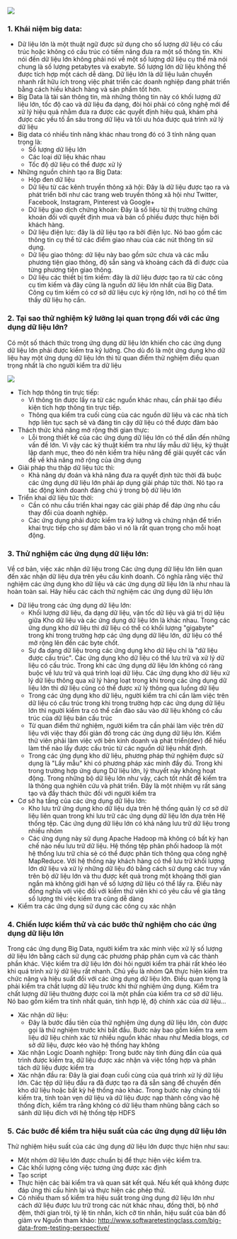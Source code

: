 ![](https://images.viblo.asia/5aec673d-bed3-4b43-a250-9db63451a2cf.jpg)
### 1. Khái niệm big data:
- Dữ liệu lớn là một thuật ngữ được sử dụng cho số lượng dữ liệu có cấu trúc hoặc không có cấu trúc có tiềm năng đưa ra một số thông tin. Khi nói đến dữ liệu lớn không phải nói về một số lượng dữ liệu cụ thể mà nói chung là số lượng petabytes và exabyte. Số lượng lớn dữ liệu không thể được tích hợp một cách dễ dàng. Dữ liệu lớn là dữ liệu luân chuyển nhanh rất hữu ích trong việc phát triển các doanh nghiệp đang phát triển bằng cách hiểu khách hàng và sản phẩm tốt hơn.
- Big Data là tài sản thông tin, mà những thông tin này có khối lượng dữ liệu lớn, tốc độ cao và dữ liệu đa dạng, đòi hỏi phải có công nghệ mới để xử lý hiệu quả nhằm đưa ra được các quyết định hiệu quả, khám phá được các yếu tố ẩn sâu trong dữ liệu và tối ưu hóa được quá trình xử lý dữ liệu
- Big data có nhiều tính năng khác nhau trong đó có 3 tính năng quan trọng là:
  + Số lượng dữ liệu lớn
  + Các loại dữ liệu khác nhau
  + Tốc độ dữ liệu có thể được xử lý
- Những nguồn chính tạo ra Big Data:
  +  Hộp đen dữ liệu 
  +  Dữ liệu từ các kênh truyền thông xã hội: Đây là dữ liệu được tạo ra và phát triển bởi như các trang web truyền thông xã hội như Twitter, Facebook, Instagram, Pinterest và Google+
  + Dữ liệu giao dịch chứng khoán: Đây là số liệu từ thị trường chứng khoán đối với quyết định mua và bán cổ phiếu được thực hiện bởi khách hàng.
  + Dữ liệu điện lực: đây là dữ liệu tạo ra bởi điện lực. Nó bao gồm các thông tin cụ thể từ các điểm giao nhau của các nút thông tin sử dụng.
  + Dữ liệu giao thông: dữ liệu này bao gồm sức chưa và các mẫu phương tiện giao thông, độ sẵn sàng và khoảng cách đã đi được của từng phương tiện giao thông.
  + Dữ liệu các thiết bị tìm kiếm: đây là dữ liệu được tạo ra từ các công cụ tìm kiếm và đây cũng là nguồn dữ liệu lớn nhất của Big Data. Công cụ tìm kiếm có cơ sở dữ liệu cực kỳ rộng lớn, nơi họ có thể tìm thấy dữ liệu họ cần.
### 2. Tại sao thử nghiệm kỹ lưỡng lại quan trọng đối với các ứng dụng dữ liệu lớn?
Có một số thách thức trong ứng dụng dữ liệu lớn khiến cho các ứng dụng dữ liệu lớn phải được kiểm tra kỹ lưỡng. Cho dù đó là một ứng dụng kho dữ liệu hay một ứng dụng dữ liệu lớn thì từ quan điểm thử nghiệm điều quan trọng nhất là cho người kiểm tra dữ liệu

![](https://images.viblo.asia/2db0f055-3037-4329-b567-0276e4388ec4.jpg)

- Tích hợp thông tin trực tiếp:
  + Vì thông tin được lấy ra từ các nguồn khác nhau, cần phải tạo điều kiện tích hợp thông tin trực tiếp. 
  + Thông qua kiểm tra cuối cùng của các nguồn dữ liệu và các nhà tích hợp liên tục sạch sẽ và đáng tin cậy dữ liệu có thể được đảm bảo
- Thách thức khả năng mở rộng thời gian thực: 
  + Lỗi trong thiết kế của các ứng dụng dữ liệu lớn có thể dẫn đến những vấn đề lớn. Vì vậy các kỹ thuật kiểm tra như lấy mẫu dữ liệu, kỹ thuật lập danh mục, theo đó nên kiểm tra hiệu năng để giải quyết các vấn đề về khả năng mở rộng của ứng dụng
- Giải pháp thu thập dữ liệu tức thì:
  + Khả năng dự đoán và khả năng đưa ra quyết định tức thời đã buộc các ứng dụng dữ liệu lớn phải áp dụng giải pháp tức thời. Nó tạo ra tác động kinh doanh đáng chú ý trong bộ dữ liệu lớn
- Triển khai dữ liệu tức thời:
  + Cần có nhu cầu triển khai ngay các giải pháp để đáp ứng nhu cầu thay đổi của doanh nghiệp. 
  + Các ứng dụng phải được kiểm tra kỹ lưỡng và chứng nhận để triển khai trực tiếp cho sự đảm bảo vì nó là rất quan trọng cho mỗi hoạt động.
### 3. Thử nghiệm các ứng dụng dữ liệu lớn:
Về cơ bản, việc xác nhận dữ liệu trong Các ứng dụng dữ liệu lớn liên quan đến xác nhận dữ liệu dựa trên yêu cầu kinh doanh. Có nghĩa rằng việc thử nghiệm các ứng dụng kho dữ liệu và các ứng dụng dữ liệu lớn là như nhau là hoàn toàn sai. Hãy hiểu các cách thử nghiệm các ứng dụng dữ liệu lớn
- Dữ liệu trong các ứng dụng dữ liệu lớn:
  + Khối lượng dữ liệu, đa dạng dữ liệu, vận tốc dữ liệu và giá trị dữ liệu giữa Kho dữ liệu và các ứng dụng dữ liệu lớn là khác nhau. Trong các ứng dụng kho dữ liệu thì dữ liệu có thể có khối lượng "gigabyte" trong khi trong trường hợp các ứng dụng dữ liệu lớn, dữ liệu có thể mở rộng lên đến các byte chốt.
  + Sự đa dạng dữ liệu trong các ứng dụng kho dữ liệu chỉ là "dữ liệu được cấu trúc". Các ứng dụng kho dữ liệu có thể lưu trữ và xử lý dữ liệu có cấu trúc. Trong khi các ứng dụng dữ liệu lớn không có ràng buộc về lưu trữ và quá trình loại dữ liệu. Các ứng dụng kho dữ liệu xử lý dữ liệu thông qua xử lý hàng loạt trong khi trong các ứng dụng dữ liệu lớn thì dữ liệu cũng có thể được xử lý thông qua luồng dữ liệu
  + Trong các ứng dụng kho dữ liệu, người kiểm tra chỉ cần làm việc trên dữ liệu có cấu trúc trong khi trong trường hợp các ứng dụng dữ liệu lớn thì người kiểm tra có thể cần đào sâu vào dữ liệu không có cấu trúc của dữ liệu bán cấu trúc
  + Từ quan điểm thử nghiệm, người kiểm tra cần phải làm việc trên dữ liệu với việc thay đổi giản đồ trong các ứng dụng dữ liệu lớn. Kiểm thử viên phải làm việc với bên kinh doanh và phát triển(dev) để hiểu làm thế nào lấy được cấu trúc từ các nguồn dữ liệu nhất định.
  + Trong các ứng dụng kho dữ liệu, phương pháp thử nghiệm được sử dụng là "Lấy mẫu" khi có phương pháp xác minh đầy đủ. Trong khi trong trường hợp ứng dụng Dữ liệu lớn, lý thuyết này không hoạt động. Trong những bộ dữ liệu lớn như vậy, cách tốt nhất để kiểm tra là thông qua nghiên cứu và phát triển. Đây là một nhiệm vụ rất sáng tạo và đầy thách thức đối với người kiểm tra
- Cơ sở hạ tầng của các ứng dụng dữ liệu lớn:
  + Kho lưu trữ ứng dụng kho dữ liệu dựa trên hệ thống quản lý cơ sở dữ liệu liên quan trong khi lưu trữ các ứng dụng dữ liệu lớn dựa trên Hệ thống tệp.  Các ứng dụng dữ liệu lớn có khả năng lưu trữ dữ liệu trong nhiều nhóm
  + Các ứng dụng này sử dụng Apache Hadoop mà không có bất kỳ hạn chế nào nếu lưu trữ dữ liệu. Hệ thống tệp phân phối hadoop là một hệ thống lưu trữ chia sẻ có thể được phân tích thông qua công nghệ MapReduce. Với hệ thống này khách hàng có thể lưu trữ khối lượng lớn dữ liệu và xử lý những dữ liệu đó bằng cách sử dụng các truy vấn trên bộ dữ liệu lớn và thu được kết quả trong một khoảng thời gian ngắn mà không giới hạn về số lượng dữ liệu có thể lấy ra. Điều này đồng nghĩa với việc đối với kiểm thử viên khi có yêu cầu về gia tăng số lượng thì việc kiểm tra cũng dễ dàng
- Kiểm tra các ứng dụng sử dụng các công cụ xác nhận
### 4. Chiến lược kiểm thử và các bước thử nghiệm cho các ứng dụng dữ liệu lớn
Trong các ứng dụng Big Data, người kiểm tra xác minh việc xử lý số lượng dữ liệu lớn bằng cách sử dụng các phương pháp phân cụm và các thành phần khác. Việc kiểm tra dữ liệu lớn đòi hỏi người kiểm tra phải rất khéo léo khi quá trình xử lý dữ liệu rất nhanh. Chủ yếu là nhóm QA thực hiện kiểm tra chức năng và hiệu suất đối với các ứng dụng dữ liệu lớn. Điều quan trọng là phải kiểm tra chất lượng dữ liệu trước khi thử nghiệm ứng dụng. Kiểm tra chất lượng dữ liệu thường được coi là một phần của kiểm tra cơ sở dữ liệu. Nó bao gồm kiểm tra tính nhất quán, tính hợp lệ, độ chính xác của dữ liệu...

- Xác nhận dữ liệu:
  + Đây là bước đầu tiên của thử nghiệm ứng dụng dữ liệu lớn, còn được gọi là thử nghiệm trước khi bắt đầu. Bước này bao gồm kiểm tra xem liệu dữ liệu chính xác từ nhiều nguồn khác nhau như Media blogs, cơ sở dữ liệu, được kéo vào hệ thống hay không
- Xác nhận Logic Doanh nghiệp: Trong bước này tính đúng đắn của quá trình được kiểm tra, dữ liệu được xác nhận và việc tổng hợp và phân tách dữ liệu được kiểm tra
- Xác nhận đầu ra: Đây là giai đoạn cuối cùng của quá trình xử lý dữ liệu lớn. Các tệp dữ liệu đầu ra đã được tạo ra đã sẵn sàng để chuyển đến kho dữ liệu hoặc bất kỳ hệ thống nào khác. Trong bước này chúng tôi kiểm tra, tính toàn vẹn dữ liệu và dữ liệu được nạp thành công vào hệ thống đích, kiểm tra rằng không có dữ liệu tham nhũng bằng cách so sánh dữ liệu đích với hệ thống tệp HDFS
### 5. Các bước để kiểm tra hiệu suất của các ứng dụng dữ liệu lớn
Thử nghiệm hiệu suất của các ứng dụng dữ liệu lớn được thực hiện như sau:
- Một nhóm dữ liệu lớn được chuẩn bị để thực hiện việc kiểm tra.
- Các khối lượng công việc tương ứng được xác định
- Tạo  script
- Thực hiện các bài kiểm tra và quan sát kết quả. Nếu kết quả không được đáp ứng thì cấu hình lại và thực hiện các phép thử.
- Có nhiều tham số kiểm tra hiệu suất trong ứng dụng dữ liệu lớn như cách dữ liệu được lưu trữ trong các nút khác nhau, đồng thời, bộ nhớ đệm, thời gian trôi, tỷ lệ tin nhắn, kích cỡ tin nhắn, hiệu suất của bản đồ giảm vv
Nguồn tham khảo: http://www.softwaretestingclass.com/big-data-from-testing-perspective/